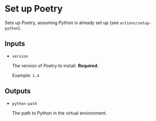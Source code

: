# Set up Poetry
Sets up Poetry, assuming Python is already set up (see `actions/setup-python`).

## Inputs
* `version`

  The version of Poetry to install. **Required.**

  Example: `1.4`

## Outputs
* `python-path`

  The path to Python in the virtual environment.
